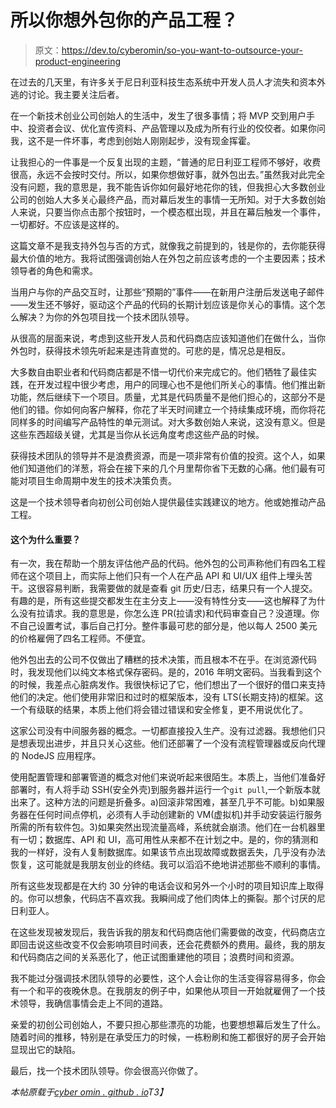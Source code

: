 # 所以你想外包你的产品工程？

> 原文：<https://dev.to/cyberomin/so-you-want-to-outsource-your-product-engineering>

在过去的几天里，有许多关于尼日利亚科技生态系统中开发人员人才流失和资本外逃的讨论。我主要关注后者。

在一个新技术创业公司创始人的生活中，发生了很多事情；将 MVP 交到用户手中、投资者会议、优化宣传资料、产品管理以及成为所有行业的佼佼者。如果你问我，这不是一件坏事，考虑到创始人刚刚起步，没有现金挥霍。

让我担心的一件事是一个反复出现的主题，“普通的尼日利亚工程师不够好，收费很高，永远不会按时交付。所以，如果你想做好事，就外包出去。”虽然我对此完全没有问题，我的意思是，我不能告诉你如何最好地花你的钱，但我担心大多数创业公司的创始人大多关心最终产品，而对幕后发生的事情一无所知。对于大多数创始人来说，只要当你点击那个按钮时，一个模态框出现，并且在幕后触发一个事件，一切都好。不应该是这样的。

这篇文章不是我支持外包与否的方式，就像我之前提到的，钱是你的，去你能获得最大价值的地方。我将试图强调创始人在外包之前应该考虑的一个主要因素；技术领导者的角色和需求。

当用户与你的产品交互时，让那些“预期的”事件——在新用户注册后发送电子邮件——发生还不够好，驱动这个产品的代码的长期计划应该是你关心的事情。这个怎么解决？为你的外包项目找一个技术团队领导。

从很高的层面来说，考虑到这些开发人员和代码商店应该知道他们在做什么，当你外包时，获得技术领先听起来是违背直觉的。可悲的是，情况总是相反。

大多数自由职业者和代码商店都是不惜一切代价来完成它的。他们牺牲了最佳实践，在开发过程中很少考虑，用户的同理心也不是他们所关心的事情。他们推出新功能，然后继续下一个项目。质量，尤其是代码质量不是他们担心的，这部分不是他们的错。你如何向客户解释，你花了半天时间建立一个持续集成环境，而你将花同样多的时间编写产品特性的单元测试。对大多数创始人来说，这没有意义。但是这些东西超级关键，尤其是当你从长远角度考虑这些产品的时候。

获得技术团队的领导并不是浪费资源，而是一项非常有价值的投资。这个人，如果他们知道他们的洋葱，将会在接下来的几个月里帮你省下无数的心痛。他们最有可能对项目生命周期中发生的技术决策负责。

这是一个技术领导者向初创公司创始人提供最佳实践建议的地方。他或她推动产品工程。

#### 这个为什么重要？

有一次，我在帮助一个朋友评估他产品的代码。他外包的公司声称他们有四名工程师在这个项目上，而实际上他们只有一个人在产品 API 和 UI/UX 组件上埋头苦干。这很容易判断，我需要做的就是查看 git 历史/日志，结果只有一个人提交。有趣的是，所有这些提交都发生在主分支上——没有特性分支——这也解释了为什么没有拉请求。我的意思是，你怎么连 PR(拉请求)和代码审查自己？没道理。你不自己设置考试，事后自己打分。整件事最可悲的部分是，他以每人 2500 美元的价格雇佣了四名工程师。不便宜。

他外包出去的公司不仅做出了糟糕的技术决策，而且根本不在乎。在浏览源代码时，我发现他们以纯文本格式保存密码。是的，2016 年明文密码。当我看到这个的时候，我差点心脏病发作。我很快标记了它，他们想出了一个很好的借口来支持他们的决定。他们使用非常旧和过时的框架版本，没有 LTS(长期支持)的框架。这一个有级联的结果，本质上他们将会错过错误和安全修复，更不用说优化了。

这家公司没有中间服务器的概念。一切都直接投入生产。没有过滤器。我想他们只是想表现出进步，并且只关心这些。他们还部署了一个没有流程管理器或反向代理的 NodeJS 应用程序。

使用配置管理和部署管道的概念对他们来说听起来很陌生。本质上，当他们准备好部署时，有人将手动 SSH(安全外壳)到服务器并运行一个`git pull`,一个新版本就出来了。这种方法的问题是折叠多。a)回滚非常困难，甚至几乎不可能。b)如果服务器在任何时间点停机，必须有人手动创建新的 VM(虚拟机)并手动安装运行服务所需的所有软件包。3)如果突然出现流量高峰，系统就会崩溃。他们在一台机器里有一切；数据库、API 和 UI，高可用性从来都不在计划之中。是的，你的猜测和我的一样好，没有人复制数据库。如果该节点出现故障或数据丢失，几乎没有办法恢复，这可能就是我朋友创业的终结。我可以滔滔不绝地讲述那些不顺利的事情。

所有这些发现都是在大约 30 分钟的电话会议和另外一个小时的项目知识库上取得的。你可以想象，代码店不喜欢我。我瞬间成了他们肉体上的撕裂。那个讨厌的尼日利亚人。

在这些发现被发现后，我告诉我的朋友和代码商店他们需要做的改变，代码商店立即回击说这些改变不仅会影响项目时间表，还会花费额外的费用。最终，我的朋友和代码商店之间的关系恶化了，他正试图重建他的项目；浪费时间和资源。

我不能过分强调技术团队领导的必要性，这个人会让你的生活变得容易得多，你会有一个和平的夜晚休息。在我朋友的例子中，如果他从项目一开始就雇佣了一个技术领导，我确信事情会走上不同的道路。

亲爱的初创公司创始人，不要只担心那些漂亮的功能，也要想想幕后发生了什么。随着时间的推移，特别是在承受压力的时候，一栋粉刷和施工都很好的房子会开始显现出它的缺陷。

最后，找一个技术团队领导。你会很高兴你做了。

*本帖原载于[cyber omin . github . io](http://cyberomin.github.io/tech/2017/04/03/before-you-outsource.html)T3】*